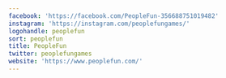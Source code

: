 ```yaml
---
facebook: 'https://facebook.com/PeopleFun-356688751019482'
instagram: 'https://instagram.com/peoplefungames/'
logohandle: peoplefun
sort: peoplefun
title: PeopleFun
twitter: peoplefungames
website: 'https://www.peoplefun.com/'
---
```

